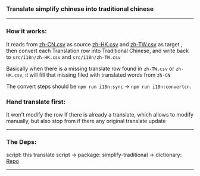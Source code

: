 ### Translate simplify chinese into traditional chinese

---

### How it works:

It reads from [zh-CN.csv](src/i18n/zh-CN.csv) as source [zh-HK.csv](src/i18n/zh-HK.csv) and [zh-TW.csv](src/i18n/zh-TW.csv) as target , then convert each Translation row into Traditional Chinese, and write back to `src/i18n/zh-HK.csv` and `src/i18n/zh-TW.csv`

Basically when there is a missing translate row found in `zh-TW.csv` or `zh-HK.csv`, it will fill that missing filed with translated words from `zh-CN`

The convert steps should be `npm run i18n:sync` -> `npm run i18n:convertcn`.


### Hand translate first:

It won't modify the row If there is already a translate, which allows to modify manually, but also stop from if there any original translate update

---

### The Deps:

script: this translate script -> package: simplify-traditional -> dictionary: [Repo](https://github.com/toolgood/ToolGood.Words)


---

